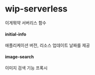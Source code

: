 # wip-serverless
이게뭐약 서버리스 함수

#### initial-info
애플리케이션 버전, 리소스 업데이트 날짜를 제공

#### image-search
이미지 검색 기능 프록시